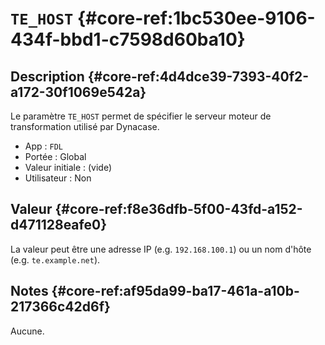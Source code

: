 # `TE_HOST` {#core-ref:1bc530ee-9106-434f-bbd1-c7598d60ba10}

## Description {#core-ref:4d4dce39-7393-40f2-a172-30f1069e542a}

Le paramètre `TE_HOST` permet de spécifier le serveur moteur de transformation
utilisé par Dynacase.

*   App : `FDL`
*   Portée : Global
*   Valeur initiale : (vide)
*   Utilisateur : Non

## Valeur {#core-ref:f8e36dfb-5f00-43fd-a152-d471128eafe0}

La valeur peut être une adresse IP (e.g. `192.168.100.1`) ou un nom d'hôte (e.g.
`te.example.net`).

## Notes {#core-ref:af95da99-ba17-461a-a10b-217366c42d6f}

Aucune.

<!-- links -->